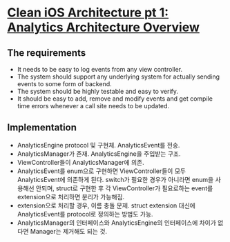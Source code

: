 # [Clean iOS Architecture pt 1: Analytics Architecture Overview](https://www.youtube.com/watch?v=PnqJiJVc0P8)
## The requirements
- It needs to be easy to log events from any view controller.
- The system should support any underlying system for actually sending events to some form of backend.
- The system should be highly testable and easy to verify.
- It should be easy to add, remove and modify events and get compile time errors whenever a call site needs to be updated.
## Implementation
- AnalyticsEngine protocol 및 구현체. AnalyticsEvent를 전송.
- AnalyticsManager가 존재. AnalyticsEngine을 주입받는 구조.
- ViewController들이 AnalyticsManager에 의존.
- AnalyticsEvent를 enum으로 구현하면 ViewController들이 모두 AnalyticsEvent에 의존하게 된다. switch가 필요한 경우가 아니라면 enum을 사용해선 안되며, struct로 구현한 후 각 ViewController가 필요로하는 event를 extension으로 처리하면 분리가 가능해짐.
- extension으로 처리할 경우, 이름 충돌 문제. struct extension 대신에 AnalyticsEvent를 protocol로 정의하는 방법도 가능.
- AnalyticsManager의 인터페이스와 AnalyticsEngine의 인터페이스에 차이가 없다면 Manager는 제거해도 되는 것.